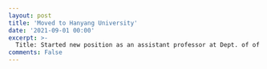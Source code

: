 ```yaml
---
layout: post
title: 'Moved to Hanyang University'
date: '2021-09-01 00:00'
excerpt: >-
  Title: Started new position as an assistant professor at Dept. of of Photonics and Nanoelectronics, College of Science and Convergence Technology, Hanyang University ERICA.
comments: False
---
```




